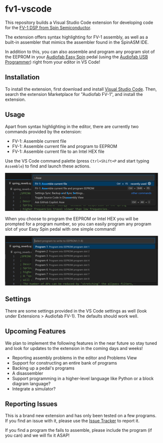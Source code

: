# fv1-vscode

This repository builds a Visual Studio Code extension for developing code for the [FV-1 DSP from Spin Semiconductor](http://www.spinsemi.com/products.html).

The extension offers syntax highlighting for FV-1 assembly, as well as a built-in assembler that mimics the assembler found in the SpinASM IDE.

In addition to this, you can also assemble and program any program slot of the EEPROM in your [Audiofab Easy Spin](https://audiofab.com/products/easy-spin) pedal (using the [Audiofab USB Programmer](https://audiofab.com/store/easy-spin-programmer)) right from your editor in VS Code!

## Installation

To install the extension, first download and install [Visual Studio Code](https://code.visualstudio.com). Then, search the extension Marketplace for "Audiofab FV-1", and install the extension.

## Usage

Apart from syntax highlighting in the editor, there are currently two commands provided by the extension:

- FV-1: Assemble current file
- FV-1: Assemble current file and program to EEPROM
- FV-1: Assemble current file to an Intel HEX file

Use the VS Code command palette (press `Ctrl+Shift+P` and start typing `Assemble`) to find and launch these actions.

![alt text](doc/commands.png)

When you choose to program the EEPROM or Intel HEX you will be prompted for a program number, so you can easily program any program slot of your Easy Spin pedal with one simple command!

![alt text](doc/program_select.png)

## Settings

There are some settings provided in the VS Code settings as well (look under Extensions > Audiofab FV-1). The defaults should work well.

## Upcoming Features

We plan to implement the following features in the near future so stay tuned and look for updates to the extension in the coming days and weeks!

- Reporting assembly problems in the editor and Problems View
- Support for constructing an entire bank of programs
- Backing up a pedal's programs
- A disassembler
- Support programming in a higher-level language like Python or a block diagram language?
- Integrate a simulator?

## Reporting Issues

This is a brand new extension and has only been tested on a few programs. If you find an issue with it, please use the [Issue Tracker](https://github.com/audiofab/fv1-vscode/issues) to report it.

If you find a program the fails to assemble, please include the program (if you can) and we will fix it ASAP!
